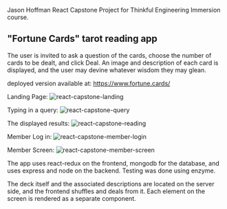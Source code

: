 Jason Hoffman React Capstone Project for Thinkful Engineering Immersion course.

## "Fortune Cards" tarot reading app

The user is invited to ask a question of the cards, choose the number of cards to be dealt, and click Deal.
An image and description of each card is displayed, and the user may devine whatever wisdom they may glean.


deployed version available at: 
https://www.fortune.cards/

Landing Page:
![react-capstone-landing](https://user-images.githubusercontent.com/42702189/52884666-7222a400-3123-11e9-8ff0-57e356c5ec26.png)

Typing in a query:
![react-capstone-query](https://user-images.githubusercontent.com/42702189/52884727-a39b6f80-3123-11e9-941e-fa9bd90b5859.png)

The displayed results:
![react-capstone-reading](https://user-images.githubusercontent.com/42702189/52884755-b615a900-3123-11e9-9022-e25ef114ac27.png)

Member Log in:
![react-capstone-member-login](https://user-images.githubusercontent.com/42702189/52884792-e0676680-3123-11e9-8481-67da49798583.png)

Member Screen:
![react-capstone-member-screen](https://user-images.githubusercontent.com/42702189/52884802-eb21fb80-3123-11e9-96da-6f0ae9b6e08e.png)


The app uses react-redux on the frontend, mongodb for the database, and uses express and node on the backend.
Testing was done using enzyme.

The deck itself and the associated descriptions are located on the server side, and the frontend shuffles and deals from it.
Each element on the screen is rendered as a separate component.
